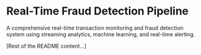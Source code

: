 # Real-Time Fraud Detection Pipeline

A comprehensive real-time transaction monitoring and fraud detection system using streaming analytics, machine learning, and real-time alerting.

[Rest of the README content...]